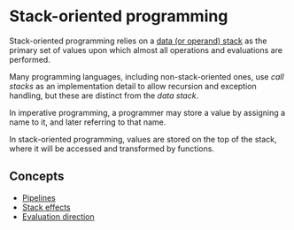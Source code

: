 # Stack-oriented programming

Stack-oriented programming relies on a [data (or operand) stack](../concepts/data_stack.md) as the primary set of values upon which almost all operations and evaluations are performed.

Many programming languages, including non-stack-oriented ones, use _call stacks_ as an implementation detail to allow recursion and exception handling, but these are distinct from the _data stack_.

In imperative programming, a programmer may store a value by assigning a name to it, and later referring to that name.

In stack-oriented programming, values are stored on the top of the stack, where it will be accessed and transformed by functions.

## Concepts

- [Pipelines](../concepts/pipelines.md)
- [Stack effects](../concepts/stack_effects.md)
- [Evaluation direction](../concepts/evaluation_direction.md)
